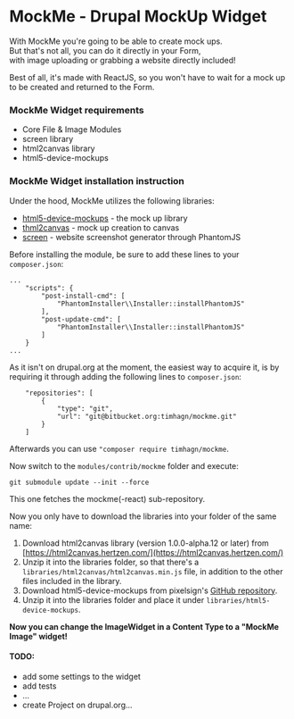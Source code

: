 # MockMe - Drupal MockUp Widget

With MockMe you're going to be able to create mock ups.  
But that's not all, you can do it directly in your Form,  
with image uploading or grabbing a website directly included!

Best of all, it's made with ReactJS, so you won't have
to wait for a mock up to be created and returned to the Form.

### MockMe Widget requirements
* Core File & Image Modules
* screen library
* html2canvas library
* html5-device-mockups 

### MockMe Widget installation instruction
Under the hood, MockMe utilizes the following libraries:

* [html5-device-mockups](https://pixelsign.github.io/html5-device-mockups/) - the mock up library
* [thml2canvas](https://html2canvas.hertzen.com/) - mock up creation to canvas
* [screen](https://github.com/microweber/screen/tree/v2.0.0) - website screenshot generator through PhantomJS

Before installing the module, be sure to add these lines to your `composer.json`:

```
...
    "scripts": {
        "post-install-cmd": [
            "PhantomInstaller\\Installer::installPhantomJS"
        ],
        "post-update-cmd": [
            "PhantomInstaller\\Installer::installPhantomJS"
        ]
    }
...    
```

As it isn't on drupal.org at the moment, the easiest way to acquire it, is by
requiring it through adding the following lines to `composer.json`:

```
    "repositories": [
        {
            "type": "git",
            "url": "git@bitbucket.org:timhagn/mockme.git"
        }
    ]
``` 

Afterwards you can use `"composer require timhagn/mockme`.

Now switch to the `modules/contrib/mockme` folder and execute: 

```
git submodule update --init --force
```

This one fetches the mockme(-react) sub-repository.

Now you only have to download the libraries into your folder of the same name:   
1. Download html2canvas library (version 1.0.0-alpha.12 or later) from 
   [https://html2canvas.hertzen.com/](https://html2canvas.hertzen.com/)
2. Unzip it into the libraries folder, so that there's a
   `libraries/html2canvas/html2canvas.min.js` file, in addition to the other 
   files included in the library.
3. Download html5-device-mockups from pixelsign's 
   [GitHub repository](https://github.com/pixelsign/html5-device-mockups).
4. Unzip it into the libraries folder and place it under 
   `libraries/html5-device-mockups`.
   
**Now you can change the ImageWidget in a Content Type to a "MockMe Image" widget!**



#### TODO:
- add some settings to the widget
- add tests
- ...
- create Project on drupal.org...
